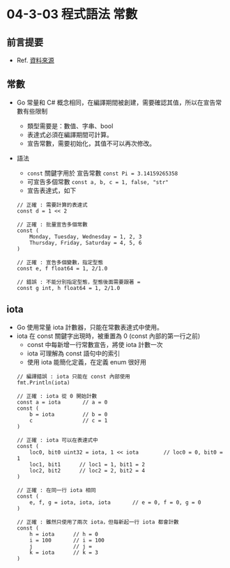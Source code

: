 # 04-3-03 程式語法 常數

## 前言提要

* Ref. [資料來源](https://www.cnblogs.com/howDo/archive/2013/04/15/GoLang-Constant.html)

## 常數

* Go 常量和 C# 概念相同，在編譯期間被創建，需要確認其值，所以在宣告常數有些限制
	* 類型需要是：數值、字串、bool
	* 表達式必須在編譯期間可計算。
	* 宣告常數，需要初始化，其值不可以再次修改。

* 語法
	* `const` 關鍵字用於 宣告常數 `const Pi = 3.14159265358`
	* 可宣告多個常數 `const a, b, c = 1, false, "str"`
	* 宣告表達式，如下
	```
	// 正確 : 需要計算的表達式
	const d = 1 << 2

	// 正確 : 批量宣告多個常數
	const (
		Monday, Tuesday, Wednesday = 1, 2, 3
		Thursday, Friday, Saturday = 4, 5, 6
	)

	// 正確 : 宣告多個變數，指定型態
	const e, f float64 = 1, 2/1.0

	// 錯誤 : 不能分別指定型態，型態後面需要跟著 =
	const g int, h float64 = 1, 2/1.0
	```

## iota

* Go 使用常量 iota 計數器，只能在常數表達式中使用。
* iota 在 const 關鍵字出現時，被重置為 0 (const 內部的第一行之前)
	* const 中每新增一行常數宣告，將使 iota 計數一次
	* iota 可理解為 const 語句中的索引
	* 使用 iota 能簡化定義，在定義 enum 很好用
	```
	// 編譯錯誤 : iota 只能在 const 內部使用
	fmt.Println(iota)

	// 正確 : iota 從 0 開始計數
	const a = iota       // a = 0
	const (
		b = iota         // b = 0
		c                // c = 1
	)

	// 正確 : iota 可以在表達式中
	const (
		loc0, bit0 uint32 = iota, 1 << iota        // loc0 = 0, bit0 = 1
		loc1, bit1      // loc1 = 1, bit1 = 2
		loc2, bit2      // loc2 = 2, bit2 = 4
	)

	// 正確 : 在同一行 iota 相同
	const (
		e, f, g = iota, iota, iota       // e = 0, f = 0, g = 0
	)
	
	// 正確 : 雖然只使用了兩次 iota，但每新起一行 iota 都會計數
	const (
		h = iota      // h = 0
		i = 100       // i = 100
		j             // j = 
		k = iota      // k = 3
	)
	```